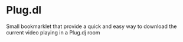 Plug.dl
=======

Small bookmarklet that provide a quick and easy way to download the current video playing in a Plug.dj room
